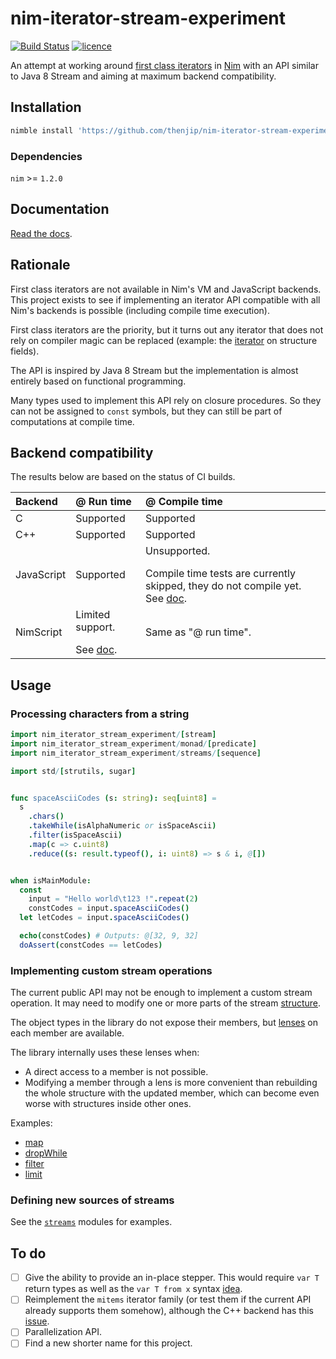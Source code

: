 # nim-iterator-stream-experiment

[![Build Status](https://github.com/thenjip/nim-iterator-stream-experiment/workflows/Unit%20tests/badge.svg?branch=master)](https://github.com/thenjip/nim-iterator-stream-experiment/actions?query=workflow%3A"Unit+tests"+branch%3A"master")
[![licence](https://img.shields.io/github/license/thenjip/nim-iterator-stream-experiment.svg)](https://raw.githubusercontent.com/thenjip/nim-iterator-stream-experiment/master/LICENSE)

An attempt at working around [first class iterators](https://nim-lang.org/docs/manual.html#iterators-and-the-for-statement-first-class-iterators)
in [Nim](https://nim-lang.org/) with an API similar to Java 8 Stream and aiming
at maximum backend compatibility.

## Installation

```sh
nimble install 'https://github.com/thenjip/nim-iterator-stream-experiment'
```

### Dependencies

`nim` >= `1.2.0`

## Documentation

[Read the docs](https://thenjip.github.io/nim-iterator-stream-experiment).

## Rationale

First class iterators are not available in Nim's VM and JavaScript backends.
This project exists to see if implementing an iterator API compatible with all
Nim's backends is possible (including compile time execution).

First class iterators are the priority, but it turns out any iterator that does
not rely on compiler magic can be replaced (example: the [iterator](
https://nim-lang.org/docs/iterators.html#fields.i%2CT) on structure fields).

The API is inspired by Java 8 Stream but the implementation is almost entirely
based on functional programming.

Many types used to implement this API rely on closure procedures. So they can
not be assigned to `const` symbols, but they can still be part of computations
at compile time.

## Backend compatibility

The results below are based on the status of CI builds.

| Backend | @ Run time | @ Compile time |
| :--- | :--- | :--- |
| C | Supported | Supported |
| C++ | Supported | Supported |
| JavaScript | Supported | Unsupported.<p></p>Compile time tests are currently skipped, they do not compile yet. See [doc](https://thenjip.github.io/nim-iterator-stream-experiment/nim_iterator_stream_experiment/stream.html#backend-restrictions-javascript). |
| NimScript | Limited support.<p></p>See [doc](https://thenjip.github.io/nim-iterator-stream-experiment/nim_iterator_stream_experiment/stream.html#backend-restrictions-nimscript). | Same as "@ run time". |

## Usage

### Processing characters from a string

```Nim
import nim_iterator_stream_experiment/[stream]
import nim_iterator_stream_experiment/monad/[predicate]
import nim_iterator_stream_experiment/streams/[sequence]

import std/[strutils, sugar]


func spaceAsciiCodes (s: string): seq[uint8] =
  s
    .chars()
    .takeWhile(isAlphaNumeric or isSpaceAscii)
    .filter(isSpaceAscii)
    .map(c => c.uint8)
    .reduce((s: result.typeof(), i: uint8) => s & i, @[])


when isMainModule:
  const
    input = "Hello world\t123 !".repeat(2)
    constCodes = input.spaceAsciiCodes()
  let letCodes = input.spaceAsciiCodes()

  echo(constCodes) # Outputs: @[32, 9, 32]
  doAssert(constCodes == letCodes)
```

### Implementing custom stream operations

The current public API may not be enough to implement a custom stream operation.
It may need to modify one or more parts of the stream [structure](https://thenjip.github.io/nim-iterator-stream-experiment/nim_iterator_stream_experiment/stream.html#Stream).

The object types in the library do not expose their members,
but [lenses](https://thenjip.github.io/nim-iterator-stream-experiment/nim_iterator_stream_experiment/optics/plens.html) on each member are available.

The library internally uses these lenses when:

- A direct access to a member is not possible.
- Modifying a member through a lens is more convenient than rebuilding the whole
  structure with the updated member, which can become even worse with structures
  inside other ones.

Examples:

- [map](https://github.com/thenjip/nim-iterator-stream-experiment/blob/master/nim_iterator_stream_experiment/stream.nim#L325-L326)
- [dropWhile](https://github.com/thenjip/nim-iterator-stream-experiment/blob/ccf6d7bd1096088a5de26fc8fd670a3fc3dd1e50/nim_iterator_stream_experiment/stream.nim#L450-L463)
- [filter](https://github.com/thenjip/nim-iterator-stream-experiment/blob/ccf6d7bd1096088a5de26fc8fd670a3fc3dd1e50/nim_iterator_stream_experiment/stream.nim#L329-L334)
- [limit](https://github.com/thenjip/nim-iterator-stream-experiment/blob/ccf6d7bd1096088a5de26fc8fd670a3fc3dd1e50/nim_iterator_stream_experiment/stream.nim#L344-L362)

### Defining new sources of streams

See the [`streams`](nim_iterator_stream_experiment/streams) modules for
examples.

## To do

- [ ] Give the ability to provide an in-place stepper. This would require
      `var T` return types as well as the `var T from x` syntax
      [idea](https://nim-lang.org/docs/manual.html#var-return-type-future-directions).
- [ ] Reimplement the `mitems` iterator family (or test them if the current API
      already supports them somehow), although the C++ backend has this
      [issue](https://github.com/nim-lang/Nim/issues/10219).
- [ ] Parallelization API.
- [ ] Find a new shorter name for this project.

